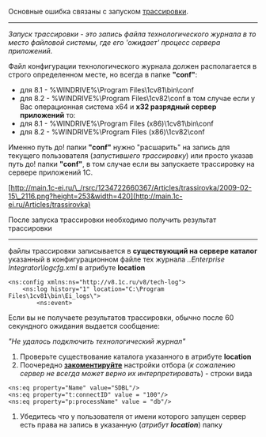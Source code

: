 

Основные ошибка связаны с запуском [трассировки](http://main.1c-ei.ru/Articles/trassirovka).

---

_Запуск трассировки - это запись файла технологического журнала в то место файловой системы, где его 'ожидает' процесс сервера приложений._


Файл конфигурации технологического журнала должен располагается в строго определенном месте, но всегда в папке **"сonf"**:

  * для 8.1 - %WINDRIVE%\Program Files\1cv81\bin\conf
  * для 8.2 - %WINDRIVE%\Program Files\1cv82\conf
в том случае если у Вас операционная система x64 и **x32 разрядный сервер приложений** то:
  * для 8.1 - %WINDRIVE%\Program Files (x86)\1cv81\bin\conf
  * для 8.2 - %WINDRIVE%\Program Files (x86)\1cv82\conf

Именно путь до! папки **"сonf"** нужно "расшарить" на запись для текущего пользователя (_запустившего трассировку_) или просто указав путь до! папки
**"сonf"**, в том случае если вы запускаете трассировку на сервере приложений 1С.

[http://main.1c-ei.ru/\_/rsrc/1234722660367/Articles/trassirovka/2009-02-15\_2116.png?height=253&width=420](http://main.1c-ei.ru/Articles/trassirovka)

После запуска трассировки необходимо получить результат трассировки

---

файлы трассировки записывается в **существующий на сервере каталог** указанный в конфигурационном файле тех журнала
_..Enterprise Integrator\logcfg.xml_ в атрибуте **location**
```
<ns:config xmlns:ns="http://v8.1c.ru/v8/tech-log">
    <ns:log history="1" location="C:\Program Files\1cv81\bin\Ei_logs\">
        <ns:event>
```
Если вы не получаете результатов трассировки, обычно после 60 секундного ожидания выдается сообщение:

_"Не удалось подключить технологический журнал"_

  1. Проверьте существование каталога указанного в атрибуте **location**
  1. Поочередно **[закоментируйте](http://ru.wikipedia.org/wiki/XML#.D0.9A.D0.BE.D0.BC.D0.BC.D0.B5.D0.BD.D1.82.D0.B0.D1.80.D0.B8.D0.B9)** настройки отбора (_к сожалению сервер не всегда может верно их интерпретировать_) - строки вида
```
<ns:eq property="Name" value="SDBL"/>
<ns:eq property="t:connectID" value = "100"/>
<ns:eq property="p:processName" value = "db"/>
```
  1. Убедитесь что у пользователя от имени которого запущен сервер есть права на запись в указанную (_атрибут **location**_) папку